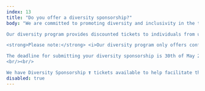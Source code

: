 ```yaml
---
index: 13
title: "Do you offer a diversity sponsorship?"
body: "We are committed to promoting diversity and inclusivity in the tech industry. From the first edition we have had a 50-50 men/women split for mentors. We recognize that underrepresented groups often face barriers to attending conferences and workshops, which is why we are proud to offer a diversity program to those who might not be able to attend Swift Island otherwise.<br/><br/>

Our diversity program provides discounted tickets to individuals from underrepresented groups, including but not limited to: women, people of color, individuals with disabilities, LGBTQIA+ people, and those from low-income backgrounds. If you are interested in applying for a diversity ticket for Swift Island, please <a href='mailto:info@swiftisland.nl'>send us an email</a> describing why you are applicable for a diversity ticket. We value your privacy and will keep all information confidential.<br/><br/>

<strong>Please note:</strong> <i>Our diversity program only offers conference attendance + Hassel-free travel from Schiphol Airport to Texel. If you live abroad getting to the Netherlands via train, plane or other forms of transportation is on your own account and is not covered by our diversity program.</i><br/><br/>

The deadline for submitting your diversity sponsorship is 30th of May 2024.
<br/><br/>

We have Diversity Sponsorship ❣️ tickets available to help facilitate this program. Would you like to contribute to promoting diversity in a simple way? <a href='https://ti.to/swiftisland/2024/with/diversity-sponsorship'>Purchase a sponsorship ticket now</a>!"
disabled: true
---
```

